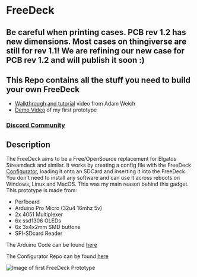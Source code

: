 # FreeDeck

## Be careful when printing cases. PCB rev 1.2 has new dimensions. Most cases on thingiverse are still for rev 1.1! We are refining our new case for PCB rev 1.2 and will publish it soon :)

## This Repo contains all the stuff you need to build your own FreeDeck

- [Walkthrough and tutorial](https://youtu.be/-3Zw8hbpVq4) video from Adam Welch
- [Demo Video](https://www.youtube.com/watch?v=_TcliiU2K48) of my first prototype

### [Discord Community](https://discord.gg/sEt2Rrd)

## Description

The FreeDeck aims to be a Free/OpenSource replacement for Elgatos Streamdeck and similar.
It works by creating a config file with the FreeDeck [Configurator](http://freedeck.gosewis.ch), loading it onto an SDCard and inserting it into the FreeDeck. You don't need to install any software and can use it across reboots on Windows, Linux and MacOS. This was my main reason behind this gadget.
This prototype is made from:

- Perfboard
- Arduino Pro Micro (32u4 16mhz 5v)
- 2x 4051 Multiplexer
- 6x ssd1306 OLEDs
- 6x 3x4x2mm SMD buttons
- SPI-SDcard Reader

The Arduino Code can be found [here](https://github.com/koriwi/freedeck-ino)

The Configurator Repo can be found [here](https://github.com/koriwi/freedeck-configurator)

![Image of first FreeDeck Prototype](http://i3.ytimg.com/vi/_TcliiU2K48/maxresdefault.jpg)
